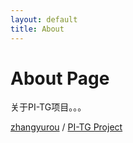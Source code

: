 ```yaml
---
layout: default
title: About
---
```


# About Page
关于PI-TG项目。。。

[zhangyurou][ZYR-organization] /
[PI-TG Project](https://github.com/zhangyurou/PI-TG)



[ZYR-organization]: https://github.com/zhangyurou
